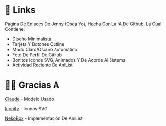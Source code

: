 # 📎 Links

Pagina De Enlaces De Jenny (Osea Yo), Hecha Con La IA De Github, La Cual Contiene:

- Diseño Minimalista
- Tarjeta Y Botones Outline
- Modo Claro/Oscuro Automático
- Foto De Perfil De Github
- Bonitos Iconos SVG, Animados Y De Acorde Al Sistema
- Actividad Reciente De AniList


# 🙏🏻 Gracias A

[Claude](https://claude.ai/) - Modelo Usado

[Iconify](https://icon-sets.iconify.design/) - Iconos SVG

[NekoBox](https://github.com/RangerDigital/neko-box) - Implementación De AniList
